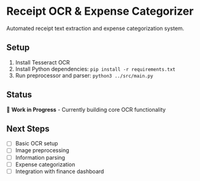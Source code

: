 # Receipt OCR & Expense Categorizer

Automated receipt text extraction and expense categorization system.

## Setup

1. Install Tesseract OCR
2. Install Python dependencies: `pip install -r requirements.txt`
3. Run preprocessor and parser: `python3 ../src/main.py`

## Status

🚧 **Work in Progress** - Currently building core OCR functionality

## Next Steps

- [ ] Basic OCR setup
- [ ] Image preprocessing
- [ ] Information parsing
- [ ] Expense categorization
- [ ] Integration with finance dashboard

